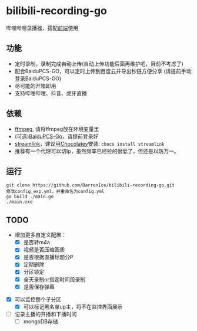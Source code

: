 # bilibili-recording-go
哔哩哔哩录播器，搭配[前端](https://github.com/DarrenIce/BiliRecordFrontEnd)使用

## 功能
- 定时录制，<del>录制完成自动上传</del>(自动上传功能后面再维护吧，目前不考虑了)
- 配合BaiduPCS-GO，可以定时上传到百度云并导出秒链方便分享 (请提前手动登录BaiduPCS-GO)
- 尽可能的开箱即用
- 支持哔哩哔哩、抖音、虎牙直播

## 依赖
- [ffmpeg](https://www.gyan.dev/ffmpeg/builds/), 请将ffmpeg放在环境变量里
- (可选)[BaiduPCS-Go](https://github.com/qjfoidnh/BaiduPCS-Go)，请提前登录好
- [streamlink](https://streamlink.github.io/)，建议用[Chocolatey](https://chocolatey.org/packages/streamlink)安装: ```choco install streamlink```
- 推荐有一个代理可以切Ip，虽然频率已经拉的很低了，但还是以防万一。

## 运行
```
git clone https://github.com/DarrenIce/bilibili-recording-go.git
修改config_exp.yml，并重命名为config.yml
go build ./main.go
./main.exe
```

## TODO

- 增加更多自定义配置：
  - [x] 是否转m4a
  - [x] 视频是否压缩画质
  - [x] 是否根据直播标题分P
  - [x] 定期删除
  - [x] 分区锁定
  - [x] 全天录制or指定时间段录制
  - [x] 是否保存弹幕
- [x] 可以监控整个子分区
  - [x] 可以标记黑名单up主，将不在监控界面展示
- [ ] 记录主播的开播和下播时间
  - [ ] mongoDB存储